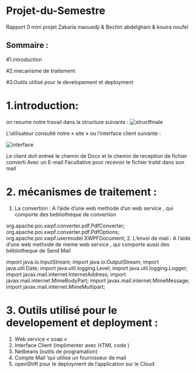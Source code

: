 # Projet-du-Semestre
Rapport 0 mini projet
Zakaria maouedji & Bechiri abdelghani & kouira noufel


## Sommaire : 
#1.introduction

#2.mecanisme de traitement 

#3.Outils utilisé pour le developement et deployment 

# 1.introduction: 
on resume notre travail dans la structure suivante :
![structfinale](https://user-images.githubusercontent.com/44119963/50853574-dc0c9880-1382-11e9-8321-cefcd3d7ec1d.png)

L’utilisateur consulté notre « site » ou l’interface client suivante :

![interface](https://user-images.githubusercontent.com/44119963/50853710-5210ff80-1383-11e9-9ec6-527fcae31371.png)

Le client doit entreé le chemin de Docx et le chemin de reception de fichier converti
Avec un E-mail  Facultative pour  recevoir le fichier traité dans son mail


# 2. mécanismes de traitement : 

1.	La convertion : 
A l’aide d’une web methode d’un web service , qui comporte des bebliothéque de convertion 

org.apache.poi.xwpf.converter.pdf.PdfConverter;
org.apache.poi.xwpf.converter.pdf.PdfOptions;
org.apache.poi.xwpf.usermodel.XWPFDocument;
2.	L’envoi de mail : 
A l’aide d’une web methode de meme web service , qui comporte aussi des bébliotheque de Send Mail 

import java.io.InputStream;
import java.io.OutputStream;
import java.util.Date;
import java.util.logging.Level;
import java.util.logging.Logger;
import javax.mail.internet.InternetAddress;
import javax.mail.internet.MimeBodyPart;
import javax.mail.internet.MimeMessage;
import javax.mail.internet.MimeMultipart;


 

 # 3. Outils utilisé pour le developement et deployment  :
 
 1.	Web service « soap »
2.	Interface Client (implimenter avec HTML code ) 
3.	Netbeans (outils de programation) 
4.	Compte Mail ‘qui utilise un fournisseur de mail 
5.	openShift pour le deployment de l’application sur le Cloud


 

